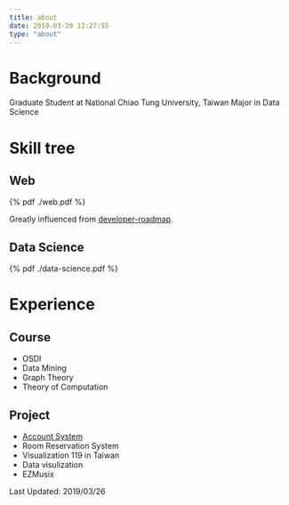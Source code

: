 ```yaml
---
title: about
date: 2019-03-20 12:27:55
type: "about"
---
```


# Background

Graduate Student at National Chiao Tung University, Taiwan
Major in Data Science

# Skill tree

## Web
{% pdf ./web.pdf %}

Greatly influenced from [developer-roadmap](https://github.com/kamranahmedse/developer-roadmap).

## Data Science
{% pdf ./data-science.pdf %}

# Experience

## Course

- OSDI
- Data Mining
- Graph Theory
- Theory of Computation

## Project

- [Account System](https://account.cs.nctu.edu.tw/)
- Room Reservation System
- Visualization 119 in Taiwan
- Data visulization
- EZMusix

Last Updated: 2019/03/26
